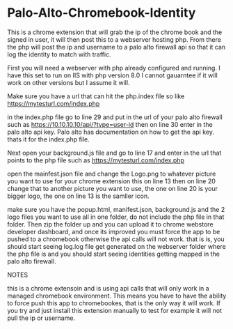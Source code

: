# Palo-Alto-Chromebook-Identity
This is a chrome extension that will grab the ip of the chrome book and the signed in user, it will then post this to a webserver hosting php. From there the php will post the ip and username to a palo alto firewall api so that it can log the identity to match with traffic.

First you will need a webserver with php already configured and running. I have this set to run on IIS with php version 8.0 I cannot gauarntee if it will work on other versions but I assume it will.

Make sure you have a url that can hit the php.index file so like https://mytesturl.com/index.php

in the index.php file go to line 29 and put in the url of your palo alto firewall such as https://10.10.10.10/api/?type=user-id
then on line 30 enter in the palo alto api key. Palo alto has documentation on how to get the api key. 
thats it for the index.php file.

Next open your background.js file and go to line 17 and enter in the url that points to the php file such as https://mytesturl.com/index.php

open the mainfest.json file and change the Logo.png to whatever picture you want to use for your chrome extension this on line 13
then on line 20 change that to another picture you want to use, the one on line 20 is your bigger logo, the one on line 13 is the samller icon.

make sure you have the popup.html, manifest.json, background.js and the 2 logo files you want to use all in one folder, do not include the php file in that folder.
Then zip the folder up and you can upload it to chrome webstore developer dashboard, and once its improved you must force the app to be pushed to a chromebook otherwise the api calls will not work. that is is, you should start seeing log.log file get generated on the webserver folder where the php file is and you should start seeing identities getting mapped in the palo alto firewall.

NOTES

this is a chrome extensoin and is using api calls that will only work in a managed chromebook environment. This means you have to have the ability to force push this app to chromebookes, that is the only way it will work. If you try and just install this extension manually to test for example it will not pull the ip or username.
